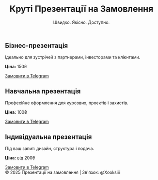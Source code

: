 
<header>
  <h1>Круті Презентації на Замовлення</h1>
  <p>Швидко. Якісно. Доступно.</p>
</header>

<section>
  <div class="product">
    <h2>Бізнес-презентація</h2>
    <p>Ідеально для зустрічей з партнерами, інвесторами та клієнтами.</p>
    <p><strong>Ціна:</strong> 150₴</p>
    <a href="https://t.me/Xooksiii" class="button" target="blank">Замовити в Telegram</a>
  </div>

  <div class="product">
    <h2>Навчальна презентація</h2>
    <p>Професійне оформлення для курсових, проєктів і захистів.</p>
    <p><strong>Ціна:</strong> 100₴</p>
    <a href="https://t.me/ТВОЄІМ'Я" class="button" target="blank">Замовити в Telegram</a>
  </div>

  <div class="product">
    <h2>Індивідуальна презентація</h2>
    <p>Під ваш запит: дизайн, структура і подача.</p>
    <p><strong>Ціна:</strong> від 200₴</p>
    <a href="https://t.me/Xooksiii'Я" class="button" target="blank">Замовити в Telegram</a>
  </div>
</section>

<footer>
  &copy; 2025 Презентації на замовлення | Зв'язок: @Xooksiii
</footer>

</body>
</html>
